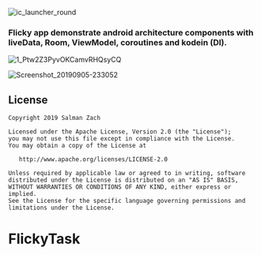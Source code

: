 
![ic_launcher_round](https://user-images.githubusercontent.com/11782272/64367188-54704a00-d035-11e9-8be2-19fa69d3ae44.png)


 ### Flicky app demonstrate android architecture components with liveData, Room, ViewModel, coroutines and kodein (DI). 
![1_Ptw2Z3PyvOKCamvRHQsyCQ](https://user-images.githubusercontent.com/11782272/64502723-4ba59f80-d2e5-11e9-937e-619bc9eac56c.png)


![Screenshot_20190905-233052](https://user-images.githubusercontent.com/11782272/64367923-c5643180-d036-11e9-8258-2aad667ea777.png)

License
-------

    Copyright 2019 Salman Zach

    Licensed under the Apache License, Version 2.0 (the "License");
    you may not use this file except in compliance with the License.
    You may obtain a copy of the License at

       http://www.apache.org/licenses/LICENSE-2.0

    Unless required by applicable law or agreed to in writing, software
    distributed under the License is distributed on an "AS IS" BASIS,
    WITHOUT WARRANTIES OR CONDITIONS OF ANY KIND, either express or implied.
    See the License for the specific language governing permissions and
    limitations under the License.
# FlickyTask

